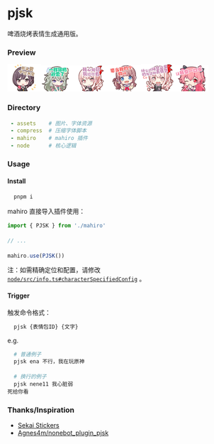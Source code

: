 # pjsk

啤酒烧烤表情生成通用版。

### Preview

<img src="./preview/0.jpg" width="15%" /><img src="./preview/1.jpg" width="15%" /><img src="./preview/2.jpg" width="15%" /><img src="./preview/3.jpg" width="15%" /><img src="./preview/4.jpg" width="15%" /><img src="./preview/5.jpg" width="15%" />

### Directory

```yaml
 - assets    # 图片、字体资源
 - compress  # 压缩字体脚本
 - mahiro    # mahiro 插件
 - node      # 核心逻辑
```

### Usage

#### Install

```bash
  pnpm i
```

mahiro 直接导入插件使用：

```ts
import { PJSK } from './mahiro'

// ...

mahiro.use(PJSK())
```

注：如需精确定位和配置，请修改 [`node/src/info.ts#characterSpecifiedConfig`](./node/src/info.ts) 。

#### Trigger

触发命令格式：

```bash
  pjsk {表情包ID} {文字}
```

e.g.

```bash
  # 普通例子
  pjsk ena 不行，我在玩原神
  
  # 换行的例子
  pjsk nene11 我心脏弱
死给你看
```

### Thanks/Inspiration

 - [Sekai Stickers](https://st.ayaka.one/)
 - [Agnes4m/nonebot_plugin_pjsk](https://github.com/Agnes4m/nonebot_plugin_pjsk)
